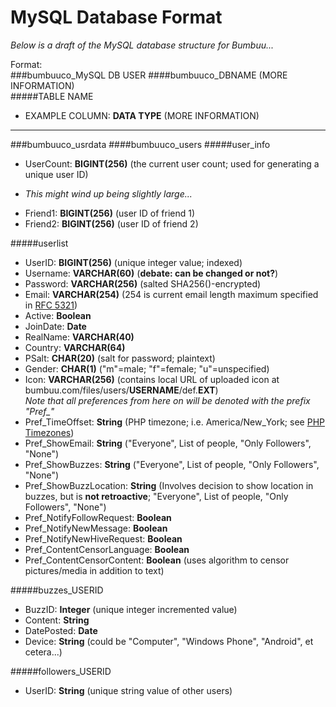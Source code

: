 MySQL Database Format
=====================

_Below is a draft of the MySQL database structure for Bumbuu..._

Format: <br>
###bumbuuco_MySQL DB USER
####bumbuuco_DBNAME (MORE INFORMATION) <br>
#####TABLE NAME
*	EXAMPLE COLUMN: **DATA TYPE** (MORE INFORMATION)

-------------------------------

###bumbuuco_usrdata
####bumbuuco_users
#####user_info
*	UserCount: **BIGINT(256)** (the current user count; used for generating a unique user ID)
-	*This might wind up being slightly large...*
*	Friend1: **BIGINT(256)** (user ID of friend 1)
*	Friend2: **BIGINT(256)** (user ID of friend 2)	

#####userlist
*	UserID: **BIGINT(256)** (unique integer value; indexed)
*	Username: **VARCHAR(60)** (**debate: can be changed or not?**)
*	Password: **VARCHAR(256)** (salted SHA256()-encrypted)
*	Email: **VARCHAR(254)** (254 is current email length maximum specified in [RFC 5321](http://tools.ietf.org/html/rfc5321#section-4.5.3))
*	Active: **Boolean**
*	JoinDate: **Date**
*	RealName: **VARCHAR(40)**
*	Country: **VARCHAR(64)**
*	PSalt: **CHAR(20)** (salt for password; plaintext)
*	Gender: **CHAR(1)** ("m"=male; "f"=female; "u"=unspecified)
*	Icon: **VARCHAR(256)** (contains local URL of uploaded icon at bumbuu.com/files/users/**USERNAME**/def.**EXT**)
<br>_Note that all preferences from here on will be denoted with the prefix "Pref\_"_
*	Pref\_TimeOffset: **String** (PHP timezone; i.e. America/New_York; see [PHP Timezones](http://php.net/manual/en/timezones.php))
*	Pref\_ShowEmail: **String** ("Everyone", List of people, "Only Followers", "None")
*	Pref\_ShowBuzzes: **String** ("Everyone", List of people, "Only Followers", "None")
*	Pref\_ShowBuzzLocation: **String** (Involves decision to show location in buzzes, but is **not retroactive**; "Everyone", List of people, "Only Followers", "None")
*	Pref\_NotifyFollowRequest: **Boolean**
*	Pref\_NotifyNewMessage: **Boolean**
*	Pref\_NotifyNewHiveRequest: **Boolean**
*	Pref\_ContentCensorLanguage: **Boolean**
*	Pref\_ContentCensorContent: **Boolean** (uses algorithm to censor pictures/media in addition to text)

#####buzzes_USERID
*	BuzzID: **Integer** (unique integer incremented value)
*	Content: **String**
*	DatePosted: **Date**
*	Device: **String** (could be "Computer", "Windows Phone", "Android", et cetera...)

#####followers_USERID
*	UserID: **String** (unique string value of other users)
